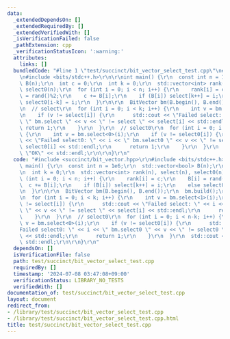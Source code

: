 ```yaml
---
data:
  _extendedDependsOn: []
  _extendedRequiredBy: []
  _extendedVerifiedWith: []
  _isVerificationFailed: false
  _pathExtension: cpp
  _verificationStatusIcon: ':warning:'
  attributes:
    links: []
  bundledCode: "#line 1 \"test/succinct/bit_vector_select_test.cpp\"\n#include <succinct/bit_vector.hpp>\r\
    \n#include <bits/stdc++.h>\r\n\r\nint main() {\r\n  const int n = 1e6;\r\n  std::vector<bool>\
    \ B(n);\r\n  int c = 0;\r\n  int k = 0;\r\n  std::vector<int> rank(n), select(n),\
    \ select0(n);\r\n  for (int i = 0; i < n; i++) {\r\n    rank[i] = c;\r\n    B[i]\
    \ = rand()%2;\r\n    c += B[i];\r\n    if (B[i]) select[k++] = i;\r\n    else\
    \ select0[i-k] = i;\r\n  }\r\n\r\n  BitVector bm(B.begin(), B.end());\r\n  bm.build();\r\
    \n  // select\r\n  for (int i = 0; i < k; i++) {\r\n    int v = bm.select<1>(i);\r\
    \n    if (v != select[i]) {\r\n      std::cout << \"Failed select: \" << i <<\
    \ \" bm.select \" << v << \" != select \" << select[i] << std::endl;\r\n     \
    \ return 1;\r\n    }\r\n  }\r\n  // select0\r\n  for (int i = 0; i < n-k; i++)\
    \ {\r\n    int v = bm.select<0>(i);\r\n    if (v != select0[i]) {\r\n      std::cout\
    \ << \"Failed select0: \" << i << \" bm.select0 \" << v << \" != select0 \" <<\
    \ select0[i] << std::endl;\r\n      return 1;\r\n    }\r\n  }\r\n  std::cout <<\
    \ \"OK\" << std::endl;\r\n\r\n}\r\n"
  code: "#include <succinct/bit_vector.hpp>\r\n#include <bits/stdc++.h>\r\n\r\nint\
    \ main() {\r\n  const int n = 1e6;\r\n  std::vector<bool> B(n);\r\n  int c = 0;\r\
    \n  int k = 0;\r\n  std::vector<int> rank(n), select(n), select0(n);\r\n  for\
    \ (int i = 0; i < n; i++) {\r\n    rank[i] = c;\r\n    B[i] = rand()%2;\r\n  \
    \  c += B[i];\r\n    if (B[i]) select[k++] = i;\r\n    else select0[i-k] = i;\r\
    \n  }\r\n\r\n  BitVector bm(B.begin(), B.end());\r\n  bm.build();\r\n  // select\r\
    \n  for (int i = 0; i < k; i++) {\r\n    int v = bm.select<1>(i);\r\n    if (v\
    \ != select[i]) {\r\n      std::cout << \"Failed select: \" << i << \" bm.select\
    \ \" << v << \" != select \" << select[i] << std::endl;\r\n      return 1;\r\n\
    \    }\r\n  }\r\n  // select0\r\n  for (int i = 0; i < n-k; i++) {\r\n    int\
    \ v = bm.select<0>(i);\r\n    if (v != select0[i]) {\r\n      std::cout << \"\
    Failed select0: \" << i << \" bm.select0 \" << v << \" != select0 \" << select0[i]\
    \ << std::endl;\r\n      return 1;\r\n    }\r\n  }\r\n  std::cout << \"OK\" <<\
    \ std::endl;\r\n\r\n}\r\n"
  dependsOn: []
  isVerificationFile: false
  path: test/succinct/bit_vector_select_test.cpp
  requiredBy: []
  timestamp: '2024-07-08 03:47:08+09:00'
  verificationStatus: LIBRARY_NO_TESTS
  verifiedWith: []
documentation_of: test/succinct/bit_vector_select_test.cpp
layout: document
redirect_from:
- /library/test/succinct/bit_vector_select_test.cpp
- /library/test/succinct/bit_vector_select_test.cpp.html
title: test/succinct/bit_vector_select_test.cpp
---
```

